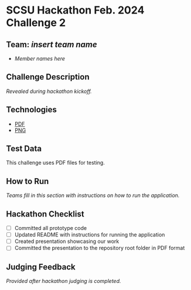 # SCSU Hackathon Feb. 2024 Challenge 2

## Team: *insert team name*
 - *Member names here*

## Challenge Description
*Revealed during hackathon kickoff.*

## Technologies
 - [PDF](https://www.adobe.com/acrobat/about-adobe-pdf.html)
 - [PNG](https://shorthand.com/the-craft/what-is-a-png-file/index.html)

## Test Data
This challenge uses PDF files for testing.

## How to Run
*Teams fill in this section with instructions on how to run the application.*

## Hackathon Checklist
 - [ ] Committed all prototype code
 - [ ] Updated README with instructions for running the application
 - [ ] Created presentation showcasing our work
 - [ ] Committed the presentation to the repository root folder in PDF format

## Judging Feedback
*Provided after hackathon judging is completed.*